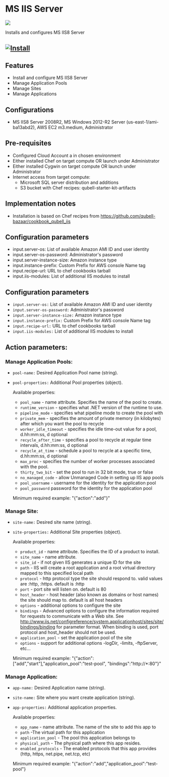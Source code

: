 MS IIS Server
===============

![](https://s3.amazonaws.com/qubell-images/IIS8.jpg)

Installs and configures MS IIS8 Server

[![Install](https://raw.github.com/qubell-bazaar/component-skeleton/master/img/install.png)](https://express.qubell.com/applications/upload?metadataUrl=https://raw.github.com/qubell-bazaar/component-iis/2.0-36p/meta.yml)
------------------------------------------------

Features
--------
 - Install and configure MS IIS8 Server
 - Manage Application Pools
 - Manage Sites
 - Manage Applications

Configurations
--------------
 - MS IIS8 Server 2008R2, MS Windows 2012-R2 Server (us-east-1/ami-ba13abd2), AWS EC2 m3.medium, Administrator

Pre-requisites
--------------
 - Configured Cloud Account a in chosen environment
 - Either installed Chef on target compute OR launch under Administrator
 - Either installed Cygwin on target compute OR launch under Administrator
 - Internet access from target compute:
   - Microsoft SQL server distribution and additions
   - S3 bucket with Chef recipes: qubell-starter-kit-artifacts

Implementation notes
--------------------
 - Installation is based on Chef recipes from https://github.com/qubell-bazaar/cookbook_qubell_iis

Configuration parameters
------------------------
 - input.server-os: List of available Amazon AMI ID and user identity
 - input.server-os-password: Administrator's password
 - input.server-instance-size:  Amazon instance type
 - input.instance-prefix: Custom Prefix for AWS console Name tag
 - input.recipe-url: URL to chef cookbooks tarball
 - input.iis-modules: List of additional IIS modules to install

Configuration parameters
------------------------
 - `input.server-os:` List of available Amazon AMI ID and user identity
 - `input.server-os-password:` Administrator's password
 - `input.server-instance-size:`  Amazon instance type
 - `input.instance-prefix:` Custom Prefix for AWS console Name tag
 - `input.recipe-url:` URL to chef cookbooks tarball
 - `input.iis-modules:` List of additional IIS modules to install

Action parameters:
------------------
### Manage Application Pools:
 - `pool-name:` Desired Application Pool name (string).
 - `pool-properties:` Additional Pool properties (object).

    Available properties:
     - `pool_name` - name attribute. Specifies the name of the pool to create.
     - `runtime_version` - specifies what .NET version of the runtime to use.
     - `pipeline_mode` - specifies what pipeline mode to create the pool with
     - `private_mem` - specifies the amount of private memory (in kilobytes) after which you want the pool to recycle
     - `worker_idle_timeout` - specifies the idle time-out value for a pool, d.hh:mm:ss, d optional
     - `recycle_after_time` - specifies a pool to recycle at regular time intervals, d.hh:mm:ss, d optional
     - `recycle_at_time` - schedule a pool to recycle at a specific time, d.hh:mm:ss, d optional
     - `max_proc` - specifies the number of worker processes associated with the pool.
     - `thirty_two_bit` - set the pool to run in 32 bit mode, true or false
     - `no_managed_code` - allow Unmanaged Code in setting up IIS app pools
     - `pool_username` - username for the identity for the application pool
     - `pool_password` password for the identity for the application pool
 
    Minimum required example: 
    "{"action":"add"}"

### Manage Site:
 - `site-name:` Desired site name (string).
 - `site-properties:` Additional Site properties (object).

    Available properties:
    - `product_id` - name attribute. Specifies the ID of a product to install.
    - `site_name` - name attribute.
    - `site_id` - if not given IIS generates a unique ID for the site
    - `path` - IIS will create a root application and a root virtual directory mapped to this specified local path
    - `protocol` - http protocol type the site should respond to. valid values are :http, :https. default is :http
    - `port` - port site will listen on. default is 80
    - `host_header` - host header (also known as domains or host names) the site should map to. default is all host headers
    - `options` - additional options to configure the site
    - `bindings` - Advanced options to configure the information required for requests to communicate with a Web site. See http://www.iis.net/configreference/system.applicationhost/sites/site/bindings/binding for parameter format. When binding is used, port protocol and host_header should not be used.
    - `application_pool` - set the application pool of the site
    - `options` - support for additional options -logDir, -limits, -ftpServer, etc...

    
    Minimum required example: 
    "{"action":["add","start"],"application_pool":"test-pool", "bindings":"http://*:80"}"

### Manage Application:
 - `app-name:` Desired Application name (string).
 - `site-name:` Site where you want create application (string).
 - `app-properties:` Additional application properties.
    
    Available properties:
    - `app_name` - name attribute. The name of the site to add this app to
    - `path` -The virtual path for this application
    - `application_pool` - The pool this application belongs to
    - `physical_path` - The physical path where this app resides.
    - `enabled_protocols` - The enabled protocols that this app provides (http, https, net.pipe, net.tcp, etc)

    Minimum required example: 
    "{"action":"add","application_pool":"test-pool"}
